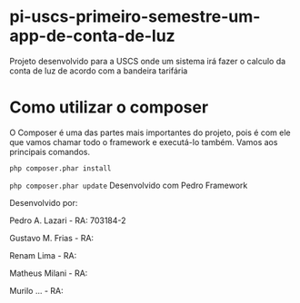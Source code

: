 # pi-uscs-primeiro-semestre-um-app-de-conta-de-luz
Projeto desenvolvido para a USCS onde um sistema irá fazer o calculo da conta de luz de acordo com a bandeira tarifária

# Como utilizar o composer
O Composer é uma das partes mais importantes do projeto, pois é com ele que vamos chamar todo o framework e executá-lo também.
Vamos aos principais comandos.

``php composer.phar install``

``php composer.phar update``
Desenvolvido com Pedro Framework

Desenvolvido por:

Pedro A. Lazari - RA: 703184-2

Gustavo M. Frias - RA: 

Renam Lima - RA:

Matheus Milani - RA:

Murilo ... - RA: 


